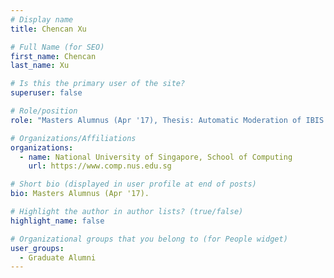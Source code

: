 ```yaml
---
# Display name
title: Chencan Xu

# Full Name (for SEO) 
first_name: Chencan
last_name: Xu

# Is this the primary user of the site?
superuser: false

# Role/position
role: "Masters Alumnus (Apr '17), Thesis: Automatic Moderation of IBIS Forums."

# Organizations/Affiliations
organizations:
  - name: National University of Singapore, School of Computing
    url: https://www.comp.nus.edu.sg

# Short bio (displayed in user profile at end of posts)
bio: Masters Alumnus (Apr '17). 

# Highlight the author in author lists? (true/false)
highlight_name: false

# Organizational groups that you belong to (for People widget)
user_groups:
  - Graduate Alumni
---
```


